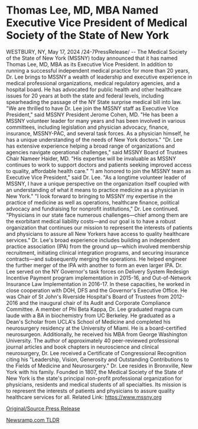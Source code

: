 # Thomas Lee, MD, MBA Named Executive Vice President of Medical Society of the State of New York

WESTBURY, NY, May 17, 2024 /24-7PressRelease/ -- The Medical Society of the State of New York (MSSNY) today announced that it has named Thomas Lee, MD, MBA as its Executive Vice President. In addition to running a successful independent medical practice for more than 20 years, Dr. Lee brings to MSSNY a wealth of leadership and executive experience in medical professional organizations, medical regulatory agencies, and a hospital board. He has advocated for public health and other healthcare issues for 20 years at both the state and federal levels, including spearheading the passage of the NY State surprise medical bill into law.  "We are thrilled to have Dr. Lee join the MSSNY staff as Executive Vice President," said MSSNY President Jerome Cohen, MD. "He has been a MSSNY volunteer leader for many years and has been involved in various committees, including legislation and physician advocacy, finance, insurance, MSSNY-PAC, and several task forces. As a physician himself, he has a unique understanding of the needs of New York doctors."   "Dr. Lee has extensive experience helping a broad range of organizations and agencies navigate operational challenges," said MSSNY Board of Trustees Chair Nameer Haider, MD. "His expertise will be invaluable as MSSNY continues to work to support doctors and patients seeking improved access to quality, affordable health care."  "I am honored to join the MSSNY team as Executive Vice President," said Dr. Lee. "As a longtime volunteer leader of MSSNY, I have a unique perspective on the organization itself coupled with an understanding of what it means to practice medicine as a physician in New York."  "I look forward to bringing to MSSNY my expertise in the practice of medicine as well as operations, healthcare finance, political advocacy and fundraising for nonprofit institutions," Dr. Lee continued. "Physicians in our state face numerous challenges—chief among them are the exorbitant medical liability costs—and our goal is to have a robust organization that continues our mission to represent the interests of patients and physicians to assure all New Yorkers have access to quality healthcare services."  Dr. Lee's broad experience includes building an independent practice association (IPA) from the ground up—which involved membership recruitment, initiating clinical integration programs, and securing insurance contracts—and subsequently merging the operations. He helped engineer the further merger of the IPA with another to form an even larger IPA.  Dr. Lee served on the NY Governor's task forces on Delivery System Redesign Incentive Payment program implementation in 2015-16, and Out-of-Network Insurance Law Implementation in 2016-17. In these capacities, he worked in close cooperation with DOH, DFS and the Governor's Executive Office. He was Chair of St John's Riverside Hospital's Board of Trustees from 2012-2016 and the inaugural chair of its Audit and Corporate Compliance Committee.  A member of Phi Beta Kappa, Dr. Lee graduated magna cum laude with a BA in biochemistry from UC Berkeley. He graduated as a Dean's Scholar from UCLA's School of Medicine and completed his neurosurgery residency at the University of Miami. He is a board-certified neurosurgeon. Additionally, he received his MBA from George Washington University.  The author of approximately 40 peer-reviewed professional journal articles and book chapters in neuroscience and clinical neurosurgery, Dr. Lee received a Certificate of Congressional Recognition citing his "Leadership, Vision, Generosity and Outstanding Contributions to the Fields of Medicine and Neurosurgery."   Dr. Lee resides in Bronxville, New York with his family.  Founded in 1807, the Medical Society of the State of New York is the state's principal non-profit professional organization for physicians, residents and medical students of all specialties. Its mission is to represent the interests of patients and physicians to assure quality healthcare services for all.  Related Link: https://www.mssny.org 

[Original/Source Press Release](https://www.24-7pressrelease.com/press-release/510966/thomas-lee-md-mba-named-executive-vice-president-of-medical-society-of-the-state-of-new-york) 

[Newsramp.com TLDR](https://newsramp.com/None) 